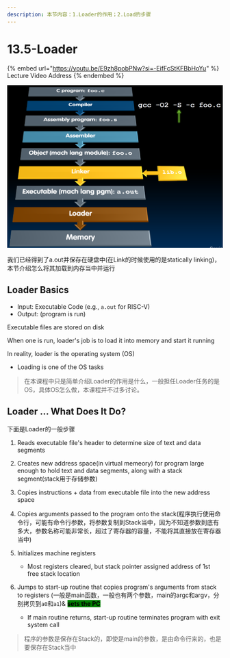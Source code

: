 ```yaml
---
description: 本节内容：1.Loader的作用；2.Load的步骤
---
```


# 13.5-Loader

{% embed url="https://youtu.be/E9zh8pobPNw?si=-EifFcStKFBbHoYu" %}
Lecture Video Address
{% endembed %}

![Loader](.image/image-20240609093031074.png)

我们已经得到了a.out并保存在硬盘中(在Link的时候使用的是statically linking)，本节介绍怎么将其加载到内存当中并运行

## Loader Basics

- Input: Executable Code (e.g., `a.out` for RISC-V)
- Output: (program is run)

Executable files are stored on disk

When one is run, loader's job is to load it into memory and start it running

In reality, loader is the operating system (OS)

- Loading is one of the OS tasks

> 在本课程中只是简单介绍Loader的作用是什么，一般担任Loader任务的是OS，具体OS怎么做，本课程并不过多讨论。

## Loader … What Does It Do?

下面是Loader的一般步骤

1. Reads executable file's header to determine size of text and data segments

2. Creates new address space(in virtual memeory) for program large enough to hold text and data segments, along with a stack segment(stack用于存储参数)

3. Copies instructions + data from executable file into the new address space

4. Copies arguments passed to the program onto the stack(程序执行使用命令行，可能有命令行参数，将参数复制到Stack当中，因为不知道参数到底有多大，参数名称可能非常长，超过了寄存器的容量，不能将其直接放在寄存器当中)

5. Initializes machine registers

    - Most registers cleared, but stack pointer assigned address of 1st free stack location

6. Jumps to start-up routine that copies program's arguments from stack to registers (一般是main函数，一般也有两个参数，main的argc和argv，分别拷贝到`a0`和`a1`)& <mark style="background-color:green;">**sets the PC**</mark>

    - If main routine returns, start-up routine terminates program with exit system call


> 程序的参数是保存在Stack的，即使是main的参数，是由命令行来的，也是要保存在Stack当中
